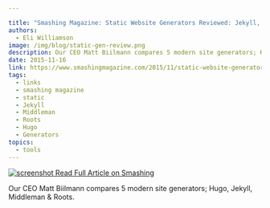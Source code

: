 ```yaml
---

title: "Smashing Magazine: Static Website Generators Reviewed: Jekyll, Middleman, Roots, Hugo"
authors:
  - Eli Williamson
image: /img/blog/static-gen-review.png
description: Our CEO Matt Biilmann compares 5 modern site generators; Hugo, Jekyll, Middleman & Roots.
date: 2015-11-16
link: https://www.smashingmagazine.com/2015/11/static-website-generators-jekyll-middleman-roots-hugo-review/
tags:
  - links
  - smashing magazine
  - static
  - Jekyll
  - Middleman
  - Roots
  - Hugo
  - Generators
topics:
  - tools
---
```


[![screenshot](/img/blog/static-gen-review.png) Read Full Article on Smashing](https://www.smashingmagazine.com/2015/11/static-website-generators-jekyll-middleman-roots-hugo-review/)

Our CEO Matt Biilmann compares 5 modern site generators; Hugo, Jekyll, Middleman & Roots.
